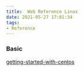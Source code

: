 ```yaml
---
title:  Web Reference Linux
date: 2021-05-27 17:01:34
tags:
- Reference
---
```


### Basic
[getting-started-with-centos](https://www.freecodecamp.org/news/getting-started-with-centos-15eac7215c99/)